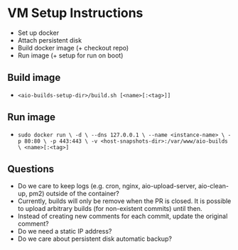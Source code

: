 # VM Setup Instructions

- Set up docker
- Attach persistent disk
- Build docker image (+ checkout repo)
- Run image (+ setup for run on boot)


## Build image
- `<aio-builds-setup-dir>/build.sh [<name>[:<tag>]]`


## Run image
- `sudo docker run \
     -d \
     --dns 127.0.0.1 \
     --name <instance-name> \
     -p 80:80 \
     -p 443:443 \
     -v <host-snapshots-dir>:/var/www/aio-builds \
     <name>[:<tag>]
  `

## Questions
- Do we care to keep logs (e.g. cron, nginx, aio-upload-server, aio-clean-up, pm2) outside of the container?
- Currently, builds will only be remove when the PR is closed. It is possible to upload arbitrary builds (for non-existent commits) until then.
- Instead of creating new comments for each commit, update the original comment?
- Do we need a static IP address?
- Do we care about persistent disk automatic backup?
